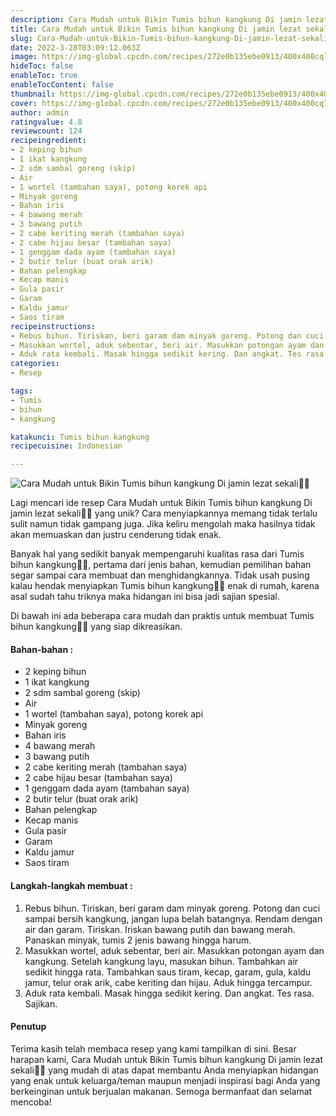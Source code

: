 ```yaml
---
description: Cara Mudah untuk Bikin Tumis bihun kangkung Di jamin lezat sekali"
title: Cara Mudah untuk Bikin Tumis bihun kangkung Di jamin lezat sekali
slug: Cara-Mudah-untuk-Bikin-Tumis-bihun-kangkung-Di-jamin-lezat-sekali
date: 2022-3-28T03:09:12.063Z
image: https://img-global.cpcdn.com/recipes/272e0b135ebe0913/400x400cq70/photo.jpg
hideToc: false
enableToc: true
enableTocContent: false
thumbnail: https://img-global.cpcdn.com/recipes/272e0b135ebe0913/400x400cq70/photo.jpg
cover: https://img-global.cpcdn.com/recipes/272e0b135ebe0913/400x400cq70/photo.jpg
author: admin
ratingvalue: 4.8
reviewcount: 124
recipeingredient:
- 2 keping bihun
- 1 ikat kangkung
- 2 sdm sambal goreng (skip)
- Air
- 1 wortel (tambahan saya), potong korek api
- Minyak goreng
- Bahan iris
- 4 bawang merah
- 3 bawang putih
- 2 cabe keriting merah (tambahan saya)
- 2 cabe hijau besar (tambahan saya)
- 1 genggam dada ayam (tambahan saya)
- 2 butir telur (buat orak arik)
- Bahan pelengkap
- Kecap manis
- Gula pasir
- Garam
- Kaldu jamur
- Saos tiram
recipeinstructions:
- Rebus bihun. Tiriskan, beri garam dam minyak goreng. Potong dan cuci sampai bersih kangkung, jangan lupa belah batangnya. Rendam dengan air dan garam. Tiriskan. Iriskan bawang putih dan bawang merah. Panaskan minyak, tumis 2 jenis bawang hingga harum.
- Masukkan wortel, aduk sebentar, beri air. Masukkan potongan ayam dan kangkung. Setelah kangkung layu, masukan bihun. Tambahkan air sedikit hingga rata. Tambahkan saus tiram, kecap, garam, gula, kaldu jamur, telur orak arik, cabe keriting dan hijau. Aduk hingga tercampur.
- Aduk rata kembali. Masak hingga sedikit kering. Dan angkat. Tes rasa. Sajikan.
categories:
- Resep

tags:
- Tumis
- bihun
- kangkung

katakunci: Tumis bihun kangkung
recipecuisine: Indonesian

---
```


![Cara Mudah untuk Bikin Tumis bihun kangkung Di jamin lezat sekali👩‍🍳](https://img-global.cpcdn.com/recipes/272e0b135ebe0913/400x400cq70/photo.jpg)

Lagi mencari ide resep Cara Mudah untuk Bikin Tumis bihun kangkung Di jamin lezat sekali👩‍🍳 yang unik? Cara menyiapkannya memang tidak terlalu sulit namun tidak gampang juga. Jika keliru mengolah maka hasilnya tidak akan memuaskan dan justru cenderung tidak enak.

Banyak hal yang sedikit banyak mempengaruhi kualitas rasa dari Tumis bihun kangkung👩‍🍳, pertama dari jenis bahan, kemudian pemilihan bahan segar sampai cara membuat dan menghidangkannya. Tidak usah pusing kalau hendak menyiapkan Tumis bihun kangkung👩‍🍳 enak di rumah, karena asal sudah tahu triknya maka hidangan ini bisa jadi sajian spesial.

Di bawah ini ada beberapa cara mudah dan praktis untuk membuat Tumis bihun kangkung👩‍🍳 yang siap dikreasikan.

<!--inarticleads1-->

#### Bahan-bahan :

- 2 keping bihun
- 1 ikat kangkung
- 2 sdm sambal goreng (skip)
- Air
- 1 wortel (tambahan saya), potong korek api
- Minyak goreng
- Bahan iris
- 4 bawang merah
- 3 bawang putih
- 2 cabe keriting merah (tambahan saya)
- 2 cabe hijau besar (tambahan saya)
- 1 genggam dada ayam (tambahan saya)
- 2 butir telur (buat orak arik)
- Bahan pelengkap
- Kecap manis
- Gula pasir
- Garam
- Kaldu jamur
- Saos tiram

<!--inarticleads2-->

#### Langkah-langkah membuat :

1. Rebus bihun. Tiriskan, beri garam dam minyak goreng. Potong dan cuci sampai bersih kangkung, jangan lupa belah batangnya. Rendam dengan air dan garam. Tiriskan. Iriskan bawang putih dan bawang merah. Panaskan minyak, tumis 2 jenis bawang hingga harum.
1. Masukkan wortel, aduk sebentar, beri air. Masukkan potongan ayam dan kangkung. Setelah kangkung layu, masukan bihun. Tambahkan air sedikit hingga rata. Tambahkan saus tiram, kecap, garam, gula, kaldu jamur, telur orak arik, cabe keriting dan hijau. Aduk hingga tercampur.
1. Aduk rata kembali. Masak hingga sedikit kering. Dan angkat. Tes rasa. Sajikan.

#### Penutup

Terima kasih telah membaca resep yang kami tampilkan di sini. Besar harapan kami, Cara Mudah untuk Bikin Tumis bihun kangkung Di jamin lezat sekali👩‍🍳 yang mudah di atas dapat membantu Anda menyiapkan hidangan yang enak untuk keluarga/teman maupun menjadi inspirasi bagi Anda yang berkeinginan untuk berjualan makanan. Semoga bermanfaat dan selamat mencoba!
